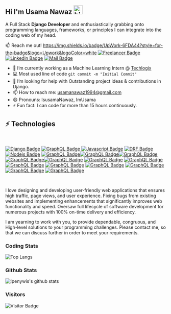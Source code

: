 ## Hi I'm Usama Nawaz <img src="https://user-images.githubusercontent.com/1303154/88677602-1635ba80-d120-11ea-84d8-d263ba5fc3c0.gif" width="28px" alt="hi">

A Full Stack <b>Django Developer</b> and enthusiastically grabbing onto programming languages, frameworks, or principles I can integrate into the coding web of my head.

:mailbox: Reach me out!
https://img.shields.io/badge/UpWork-6FDA44?style=for-the-badge&logo=Upwork&logoColor=white
[![Freelancer Badge](https://img.shields.io/badge/UpWork-6FDA44?style=for-the-badge&logo=Upwork&logoColor=white&link=https://www.upwork.com/freelancers/aliusamanawaz)](https://www.upwork.com/freelancers/aliusamanawaz) [![Linkedin Badge](https://img.shields.io/badge/-@aliusamanawaz-0e76a8?style=flat&labelColor=0e76a8&logo=linkedin&logoColor=white)](https://www.linkedin.com/in/aliusamanawaz/) [![Mail Badge](https://img.shields.io/badge/-usamanawaz1994@gmail.com-c0392b?style=flat&labelColor=c0392b&logo=gmail&logoColor=white)](mailto:usamanawaz1994@gmail.com)

<!-- TODO: Add last video link -->

- 🔭 I’m currently working as a Machine Learning Intern @ <a href='https://www.techlogix.com/'>Techlogix</a>
- :computer: Most used line of code `git commit -m "Initial Commit"`
- 🤔 I’m looking for help with Outstanding project ideas & contributions in Django.
- 📫 How to reach me: usamanawaz1994@gmail.com
- 😄 Pronouns: IsusamaNawaz, ImUsama
- ⚡ Fun fact: I can code for more than 15 hours continuously.

## ⚡ Technologies

<br>
<!-- TODO: Make technologies links takes you to repositories -->

[![Django Badge](https://img.shields.io/badge/django-%23092E20.svg?style=for-the-badge&logo=django&logoColor=white)](#) [![GraphQL Badge](https://img.shields.io/badge/python-%2314354C.svg?style=for-the-badge&logo=python&logoColor=white)](#) [![Javascript Badge](https://img.shields.io/badge/c++-%2300599C.svg?style=for-the-badge&logo=c%2B%2B&logoColor=white)](#) [![DRF Badge](https://img.shields.io/badge/DJANGO-REST-ff1709?style=for-the-badge&logo=django&logoColor=white&color=ff1709&labelColor=gray)](#) [![Nodejs Badge](https://img.shields.io/badge/pandas-%23150458.svg?style=for-the-badge&logo=pandas&logoColor=white)](#) [![GraphQL Badge](https://img.shields.io/badge/javascript-%23323330.svg?style=for-the-badge&logo=javascript&logoColor=%23F7DF1E)](#)[![GraphQL Badge](https://img.shields.io/badge/sqlite-%2307405e.svg?style=for-the-badge&logo=sqlite&logoColor=white)](#)[![GraphQL Badge](https://img.shields.io/badge/postgres-%23316192.svg?style=for-the-badge&logo=postgresql&logoColor=white)](#)[![GraphQL Badge](https://img.shields.io/badge/heroku-%23430098.svg?style=for-the-badge&logo=heroku&logoColor=white)](#)[![GraphQL Badge](https://img.shields.io/badge/html5-%23E34F26.svg?style=for-the-badge&logo=html5&logoColor=white)](#) [![GraphQL Badge](https://img.shields.io/badge/css3-%231572B6.svg?style=for-the-badge&logo=css3&logoColor=white)](#) [![GraphQL Badge](https://img.shields.io/badge/c-%2300599C.svg?style=for-the-badge&logo=c&logoColor=white)](#) [![GraphQL Badge](https://img.shields.io/badge/bootstrap-%23563D7C.svg?style=for-the-badge&logo=bootstrap&logoColor=white)](#) [![GraphQL Badge](https://img.shields.io/badge/flask-%23000.svg?style=for-the-badge&logo=flask&logoColor=white)](#) [![GraphQL Badge](https://img.shields.io/badge/git-%23F05033.svg?style=for-the-badge&logo=git&logoColor=white)](#) [![GraphQL Badge](https://img.shields.io/badge/AWS-%23FF9900.svg?style=for-the-badge&logo=amazon-aws&logoColor=white)](#) [![GraphQL Badge](https://img.shields.io/badge/PayPal-00457C?style=for-the-badge&logo=paypal&logoColor=white)](#) [![GraphQL Badge](https://img.shields.io/badge/-Arduino-00979D?style=for-the-badge&logo=Arduino&logoColor=white)](#)

<br >

I love designing and developing user-friendly web applications that ensures high traffic, page views, and user experience. Fixing bugs from existing websites and implementing enhancements that significantly improves web functionality and speed. Oversaw full lifecycle of software development for numerous projects with 100% on-time delivery and efficiency.

I am yearning to work with you, to provide dependable, congruous, and High-level solutions to your programming challenges. Please contact me, so that we can discuss further in order to meet your requirements.

### Coding Stats

![Top Langs](https://github-readme-stats.vercel.app/api/top-langs/?username=UsamaNawaz1&hide=TeX&layout=compact)

### Github Stats

![Ipenywis's github stats](https://github-readme-stats.vercel.app/api?username=UsamaNawaz1&count_private=true&theme=tokyonight&hide=contribs,prs)

### Visitors

![Visitor Badge](https://visitor-badge.laobi.icu/badge?page_id=UsamaNawaz1.UsamaNawaz1)
